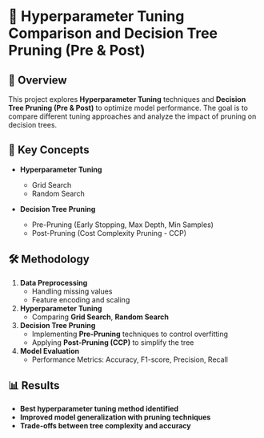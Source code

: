 # 📌 Hyperparameter Tuning Comparison and Decision Tree Pruning (Pre & Post)


## 📖 Overview  
This project explores **Hyperparameter Tuning** techniques and **Decision Tree Pruning (Pre & Post)** to optimize model performance. The goal is to compare different tuning approaches and analyze the impact of pruning on decision trees.

## 📂 Key Concepts  
- **Hyperparameter Tuning**  
  - Grid Search  
  - Random Search  
  
- **Decision Tree Pruning**  
  - Pre-Pruning (Early Stopping, Max Depth, Min Samples)  
  - Post-Pruning (Cost Complexity Pruning - CCP)  

## 🛠️ Methodology  
1. **Data Preprocessing**  
   - Handling missing values  
   - Feature encoding and scaling  
2. **Hyperparameter Tuning**  
   - Comparing **Grid Search**, **Random Search**
3. **Decision Tree Pruning**  
   - Implementing **Pre-Pruning** techniques to control overfitting  
   - Applying **Post-Pruning (CCP)** to simplify the tree  
4. **Model Evaluation**  
   - Performance Metrics: Accuracy, F1-score, Precision, Recall  

## 📊 Results  
- **Best hyperparameter tuning method identified**  
- **Improved model generalization with pruning techniques**  
- **Trade-offs between tree complexity and accuracy**  

